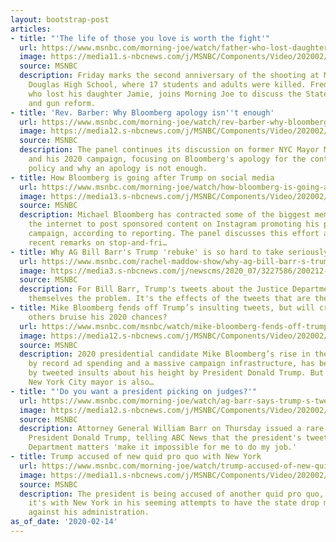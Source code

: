 ```yaml
---
layout: bootstrap-post
articles:
- title: "'The life of those you love is worth the fight'"
  url: https://www.msnbc.com/morning-joe/watch/father-who-lost-daughter-in-parkland-shooting-on-why-he-fights-for-reform-78752837723
  image: https://media11.s-nbcnews.com/j/MSNBC/Components/Video/202002/n_mj_gutten_200214_1920x1080.nbcnews-fp-1200-630.jpg
  source: MSNBC
  description: Friday marks the second anniversary of the shooting at Marjory Stoneman
    Douglas High School, where 17 students and adults were killed. Fred Guttenberg,
    who lost his daughter Jamie, joins Morning Joe to discuss the State of the Union
    and gun reform.
- title: 'Rev. Barber: Why Bloomberg apology isn''t enough'
  url: https://www.msnbc.com/morning-joe/watch/rev-barber-why-bloomberg-apology-isn-t-enough-78750789854
  image: https://media12.s-nbcnews.com/j/MSNBC/Components/Video/202002/n_mj_bloom2_200214_1920x1080.nbcnews-fp-1200-630.jpg
  source: MSNBC
  description: The panel continues its discussion on former NYC Mayor Michael Bloomberg
    and his 2020 campaign, focusing on Bloomberg's apology for the controversial stop-and-frisk
    policy and why an apology is not enough.
- title: How Bloomberg is going after Trump on social media
  url: https://www.msnbc.com/morning-joe/watch/how-bloomberg-is-going-after-trump-on-social-media-78751301507
  image: https://media13.s-nbcnews.com/j/MSNBC/Components/Video/202002/n_mj_blom1_200214_1920x1080.nbcnews-fp-1200-630.jpg
  source: MSNBC
  description: Michael Bloomberg has contracted some of the biggest meme-makers on
    the internet to post sponsored content on Instagram promoting his presidential
    campaign, according to reporting. The panel discusses this effort and Bloomberg's
    recent remarks on stop-and-fri…
- title: Why AG Bill Barr's Trump 'rebuke' is so hard to take seriously
  url: https://www.msnbc.com/rachel-maddow-show/why-ag-bill-barr-s-trump-rebuke-so-hard-take-n1136861
  image: https://media3.s-nbcnews.com/j/newscms/2020_07/3227586/200212-donald-trump-william-barr-cs-1115a_a532c49d8d89c9b3e0e2047a506807b9.nbcnews-fp-1200-630.jpg
  source: MSNBC
  description: For Bill Barr, Trump's tweets about the Justice Department are not
    themselves the problem. It's the effects of the tweets that are the problem.
- title: Mike Bloomberg fends off Trump’s insulting tweets, but will critiques from
    others bruise his 2020 chances?
  url: https://www.msnbc.com/msnbc/watch/mike-bloomberg-fends-off-trump-s-insulting-tweets-but-will-critiques-from-others-bruise-his-2020-chances-78746181845
  image: https://media12.s-nbcnews.com/j/MSNBC/Components/Video/202002/n_msnbc_brk_daythatwas_200214.nbcnews-fp-1200-630.jpg
  source: MSNBC
  description: 2020 presidential candidate Mike Bloomberg’s rise in the polls, boosted
    by record ad spending and a massive campaign infrastructure, has been accompanied
    by tweeted insults about his height by President Donald Trump. But the former
    New York City mayor is also…
- title: "'Do you want a president picking on judges?'"
  url: https://www.msnbc.com/morning-joe/watch/ag-barr-says-trump-s-tweets-make-his-job-impossible-78745157868
  image: https://media12.s-nbcnews.com/j/MSNBC/Components/Video/202002/n_mj_third_200214_1920x1080.nbcnews-fp-1200-630.jpg
  source: MSNBC
  description: Attorney General William Barr on Thursday issued a rare criticism of
    President Donald Trump, telling ABC News that the president's tweets about Justice
    Department matters 'make it impossible for me to do my job.'
- title: Trump accused of new quid pro quo with New York
  url: https://www.msnbc.com/morning-joe/watch/trump-accused-of-new-quid-pro-quo-with-new-york-78744645691
  image: https://media11.s-nbcnews.com/j/MSNBC/Components/Video/202002/n_mj_first_200214_1920x1080.nbcnews-fp-1200-630.jpg
  source: MSNBC
  description: The president is being accused of another quid pro quo, and this time
    it's with New York in his seeming attempts to have the state drop multiple lawsuits
    against his administration.
as_of_date: '2020-02-14'
---
```


